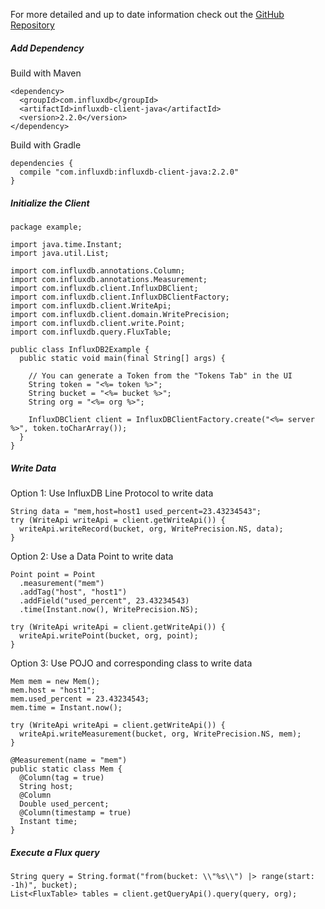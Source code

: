 For more detailed and up to date information check out the [GitHub Repository](https://github.com/influxdata/influxdb-client-java)

##### Add Dependency

Build with Maven

```
<dependency>
  <groupId>com.influxdb</groupId>
  <artifactId>influxdb-client-java</artifactId>
  <version>2.2.0</version>
</dependency>
```

Build with Gradle

```
dependencies {
  compile "com.influxdb:influxdb-client-java:2.2.0"
}
```

##### Initialize the Client

```
package example;

import java.time.Instant;
import java.util.List;

import com.influxdb.annotations.Column;
import com.influxdb.annotations.Measurement;
import com.influxdb.client.InfluxDBClient;
import com.influxdb.client.InfluxDBClientFactory;
import com.influxdb.client.WriteApi;
import com.influxdb.client.domain.WritePrecision;
import com.influxdb.client.write.Point;
import com.influxdb.query.FluxTable;

public class InfluxDB2Example {
  public static void main(final String[] args) {

    // You can generate a Token from the "Tokens Tab" in the UI
    String token = "<%= token %>";
    String bucket = "<%= bucket %>";
    String org = "<%= org %>";

    InfluxDBClient client = InfluxDBClientFactory.create("<%= server %>", token.toCharArray());
  }
}
```

##### Write Data

Option 1: Use InfluxDB Line Protocol to write data

```
String data = "mem,host=host1 used_percent=23.43234543";
try (WriteApi writeApi = client.getWriteApi()) {
  writeApi.writeRecord(bucket, org, WritePrecision.NS, data);
}
```

Option 2: Use a Data Point to write data

```
Point point = Point
  .measurement("mem")
  .addTag("host", "host1")
  .addField("used_percent", 23.43234543)
  .time(Instant.now(), WritePrecision.NS);

try (WriteApi writeApi = client.getWriteApi()) {
  writeApi.writePoint(bucket, org, point);
}
```

Option 3: Use POJO and corresponding class to write data

```
Mem mem = new Mem();
mem.host = "host1";
mem.used_percent = 23.43234543;
mem.time = Instant.now();

try (WriteApi writeApi = client.getWriteApi()) {
  writeApi.writeMeasurement(bucket, org, WritePrecision.NS, mem);
}
```

```
@Measurement(name = "mem")
public static class Mem {
  @Column(tag = true)
  String host;
  @Column
  Double used_percent;
  @Column(timestamp = true)
  Instant time;
}
```

##### Execute a Flux query

```
String query = String.format("from(bucket: \\"%s\\") |> range(start: -1h)", bucket);
List<FluxTable> tables = client.getQueryApi().query(query, org);
```
